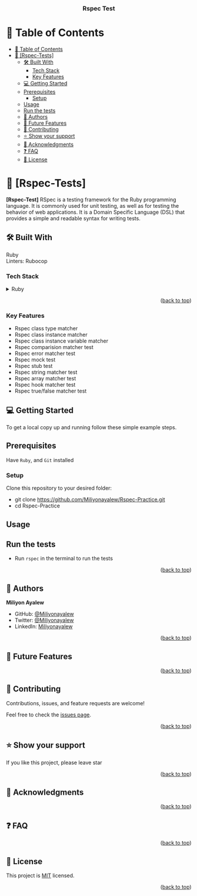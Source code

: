 <a name="readme-top"></a>

<div align="center">
 
  <br/>

  <h3><b>Rspec Test</b></h3>

</div>

<!-- TABLE OF CONTENTS -->

# 📗 Table of Contents

- [📗 Table of Contents](#-table-of-contents)
- [📖 \[Rspec-Tests\] ](#-rspec-tests-)
  - [🛠 Built With](#-built-with)
    - [Tech Stack ](#tech-stack-)
    - [Key Features ](#key-features-)
  - [💻 Getting Started ](#-getting-started-)
  - [Prerequisites](#prerequisites)
    - [Setup](#setup)
  - [Usage](#usage)
  - [Run the tests](#run-the-tests)
  - [👤 Authors ](#-authors-)
  - [🔭 Future Features ](#-future-features-)
  - [🤝 Contributing ](#-contributing-)
  - [⭐️ Show your support ](#️-show-your-support-)
  - [🙏 Acknowledgments ](#-acknowledgments-)
  - [❓ FAQ ](#-faq-)
  - [📝 License ](#-license-)

<!-- PROJECT DESCRIPTION -->

# 📖 [Rspec-Tests] <a name="about-project"></a>


**[Rspec-Test]** RSpec is a testing framework for the Ruby programming language. It is commonly used for unit testing, as well as for testing the behavior of web applications. It is a Domain Specific Language (DSL) that provides a simple and readable syntax for writing tests.
## 🛠 Built With 
<a name="built-with">Ruby</a>
<br>
<a name="built-with">Linters: Rubocop</a>
### Tech Stack <a name="tech-stack"></a>


<details>
<summary>Ruby</summary>
  <ul>
  <li><a href="https://www.ruby-lang.org/en/">Ruby</a></li>
  </ul>
</details>


<p align="right">(<a href="#readme-top">back to top</a>)</p>

### Key Features <a name="key-features"></a>

- Rspec class type matcher
- Rspec class instance matcher
- Rspec class instance variable matcher
- Rspec comparision matcher test
- Rspec error matcher test
- Rspec mock test
- Rspec stub test
- Rspec string matcher test
- Rspec array matcher test
- Rspec hook matcher test
- Rspec true/false matcher test

<!-- GETTING STARTED -->

## 💻 Getting Started <a name="getting-started"></a>
To get a local copy up and running follow these simple example steps.

## Prerequisites
Have `Ruby`, and `Git` installed

### Setup

Clone this repository to your desired folder:

- git clone https://github.com/Miliyonayalew/Rspec-Practice.git
- cd Rspec-Practice

## Usage

## Run the tests

- Run `rspec` in the terminal to run the tests

<p align="right">(<a href="#readme-top">back to top</a>)</p>

<!-- AUTHORS -->

## 👤 Authors <a name="authors"></a>

 **Miliyon Ayalew**

- GitHub: [@Miliyonayalew](https://github.com/Miliyonayalew/)
- Twitter: [@Miliyonayalew](https://twitter.com/MilaAyalew)
- LinkedIn: [Miliyonayalew](https://www.linkedin.com/in/miliyon-ayalew-210808131/)


<p align="right">(<a href="#readme-top">back to top</a>)</p>

<!-- FUTURE FEATURES -->

## 🔭 Future Features <a name="future-features"></a>


<p align="right">(<a href="#readme-top">back to top</a>)</p>

<!-- CONTRIBUTING -->

## 🤝 Contributing <a name="contributing"></a>

Contributions, issues, and feature requests are welcome!

Feel free to check the [issues page](https://github.com/JonahKayizzi/clinic-database-pair-programming/issues).

<p align="right">(<a href="#readme-top">back to top</a>)</p>

<!-- SUPPORT -->

## ⭐️ Show your support <a name="support"></a>

If you like this project, please leave star

<p align="right">(<a href="#readme-top">back to top</a>)</p>

<!-- ACKNOWLEDGEMENTS -->

## 🙏 Acknowledgments <a name="acknowledgements"></a>



<p align="right">(<a href="#readme-top">back to top</a>)</p>

<!-- FAQ (optional) -->

## ❓ FAQ <a name="faq"></a>


<p align="right">(<a href="#readme-top">back to top</a>)</p>

<!-- LICENSE -->

## 📝 License <a name="license"></a>

This project is [MIT](./LICENSE) licensed.

<p align="right">(<a href="#readme-top">back to top</a>)</p>

